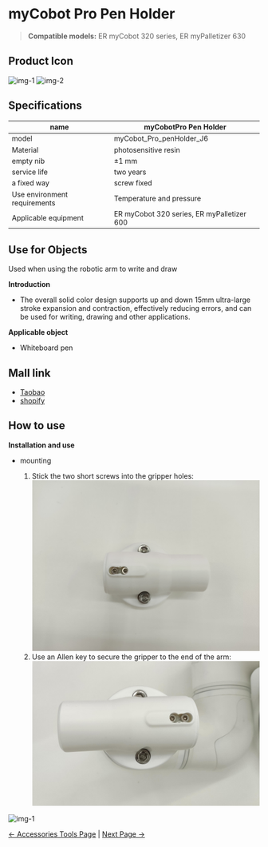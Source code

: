# myCobot Pro Pen Holder

> **Compatible models:** ER myCobot 320 series, ER myPalletizer 630

## Product Icon

<img src="../../../resources/1-ProductIntroduction/1.4/1.4.4-Other/1-PenHoldPro/myCobotProPenHolder-1.jpg" alt="img-1" width="800" height=“auto” />

<img src="../../../resources/1-ProductIntroduction/1.4/1.4.4-Other/1-PenHoldPro/myCobotProPenHolder-2.jpg" alt="img-2" width="800" height=“auto” />

## Specifications

| **name**                     | **myCobotPro Pen Holder**                  |
| ---------------------------- | ------------------------------------------ |
| model                        | myCobot_Pro_penHolder_J6                   |
| Material                     | photosensitive resin                       |
| empty nib                    | ±1 mm                                      |
| service life                 | two years                                  |
| a fixed way                  | screw fixed                                |
| Use environment requirements | Temperature and pressure                   |
| Applicable equipment         | ER myCobot 320 series, ER myPalletizer 600 |

## Use for Objects

Used when using the robotic arm to write and draw

**Introduction**

- The overall solid color design supports up and down 15mm ultra-large stroke expansion and contraction, effectively reducing errors, and can be used for writing, drawing and other applications.

**Applicable object**

- Whiteboard pen

## Mall link

- [Taobao](https://shop504055678.taobao.com)
- [shopify](https://shop.elephantrobotics.com/)

## How to use

**Installation and use**

- mounting

  1. Stick the two short screws into the gripper holes:
     ![](../../../resources/1-ProductIntroduction/1.4/1.4.4-Other/1-PenHoldPro/安装1.jpg)
  2. Use an Allen key to secure the gripper to the end of the arm:  
     ![](../../../resources/1-ProductIntroduction/1.4/1.4.4-Other/1-PenHoldPro/安装2.jpg)

<img src="../../../resources/1-ProductIntroduction/1.4/1.4.4-Other/1-PenHoldPro/myCobotProPenHolder-3.jpg" alt="img-1" width="800" height=“auto” /> <br>

[← Accessories Tools Page](../../1.4-AccessoriesTools/1.4-AccessoriesTools.md#holder) | [Next Page →](../1.4.4-Other/2-PhoneHolderPro.md)

